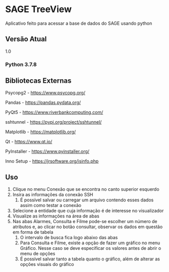 # SAGE TreeView
Aplicativo feito para acessar a base de dados do SAGE usando python

## Versão Atual
1.0

### Python 3.7.8

## Bibliotecas Externas
Psycopg2 - https://www.psycopg.org/

Pandas - https://pandas.pydata.org/

PyQt5 - https://www.riverbankcomputing.com/

sshtunnel - https://pypi.org/project/sshtunnel/

Matplotlib - https://matplotlib.org/

Qt - https://www.qt.io/

PyInstaller - https://www.pyinstaller.org/

Inno Setup - https://jrsoftware.org/isinfo.php

## Uso

1. Clique no menu Conexão que se encontra no canto superior esquerdo
2. Insira as informações da conexão SSH
    1. É possível salvar ou carregar um arquivo contendo esses dados assim como testar a conexão
3. Selecione a entidade que cuja informação é de interesse no visualizador
4. Visualize as informações na área de abas
5. Nas abas Alarmes, Consulta e Filme pode-se escolher um número de atributos e, ao clicar no botão consultar, observar os dados em questão em forma de tabela
    1. O intervalo de busca fica logo abaixo das abas
    2. Para Consulta e Filme, existe a opção de fazer um gráfico no menu Gráfico. Nesse caso se deve especificar os valores antes de abrir o menu de opções
    3. É possível salvar tanto a tabela quanto o gráfico, além de alterar as opções visuais do gráfico

